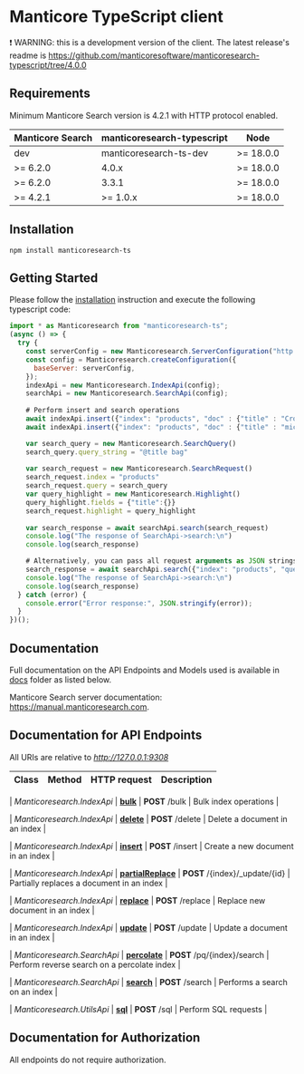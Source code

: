 # Manticore TypeScript client

❗ WARNING: this is a development version of the client. The latest release's readme is https://github.com/manticoresoftware/manticoresearch-typescript/tree/4.0.0

## Requirements

Minimum Manticore Search version is 4.2.1 with HTTP protocol enabled.

| Manticore Search | manticoresearch-typescript | Node      |
| ---------------- | -------------------------- | --------- |
| dev              | manticoresearch-ts-dev     | >= 18.0.0 |
| >= 6.2.0         | 4.0.x                      | >= 18.0.0 |
| >= 6.2.0         | 3.3.1                      | >= 18.0.0 |
| >= 4.2.1         | >= 1.0.x                   | >= 18.0.0 |

## Installation

```shell
npm install manticoresearch-ts 
```

## Getting Started

Please follow the [installation](#installation) instruction and execute the following typescript code:

```javascript
import * as Manticoresearch from "manticoresearch-ts";
(async () => {
  try {
    const serverConfig = new Manticoresearch.ServerConfiguration("http://localhost:9308", {})
    const config = Manticoresearch.createConfiguration({
      baseServer: serverConfig,
    });
    indexApi = new Manticoresearch.IndexApi(config);
    searchApi = new Manticoresearch.SearchApi(config);
  
    # Perform insert and search operations
    await indexApi.insert({"index": "products", "doc" : {"title" : "Crossbody Bag with Tassel", "price" : 19.85}});
    await indexApi.insert({"index": "products", "doc" : {"title" : "microfiber sheet set", "price" : 19.99}});

    var search_query = new Manticoresearch.SearchQuery()
    search_query.query_string = "@title bag"
      
    var search_request = new Manticoresearch.SearchRequest()
    search_request.index = "products"
    search_request.query = search_query
    var query_highlight = new Manticoresearch.Highlight()
    query_highlight.fields = {"title":{}}
    search_request.highlight = query_highlight
  
    var search_response = await searchApi.search(search_request)
    console.log("The response of SearchApi->search:\n")    
    console.log(search_response)

    # Alternatively, you can pass all request arguments as JSON strings
    search_response = await searchApi.search({"index": "products", "query": {"query_string": "@title bag"}, "highlight": {"fields": ["title"]}});
    console.log("The response of SearchApi->search:\n")    
    console.log(search_response)
  } catch (error) {
    console.error("Error response:", JSON.stringify(error));
  }
})();
```

## Documentation

Full documentation on the API Endpoints and Models used is available in [docs](https://github.com/manticoresoftware/manticoresearch-typescript/tree/5.0.0/docs) folder as listed below.

Manticore Search server documentation: https://manual.manticoresearch.com.

## Documentation for API Endpoints

All URIs are relative to *http://127.0.0.1:9308*

| Class | Method | HTTP request | Description |
| ----- | ------ | ------------ | ------------|

| _Manticoresearch.IndexApi_ | [**bulk**](docs/IndexApi.md#bulk) | **POST** /bulk | Bulk index operations |

| _Manticoresearch.IndexApi_ | [**delete**](docs/IndexApi.md#delete) | **POST** /delete | Delete a document in an index |

| _Manticoresearch.IndexApi_ | [**insert**](docs/IndexApi.md#insert) | **POST** /insert | Create a new document in an index |

| _Manticoresearch.IndexApi_ | [**partialReplace**](docs/IndexApi.md#partialReplace) | **POST** /{index}/_update/{id} | Partially replaces a document in an index |

| _Manticoresearch.IndexApi_ | [**replace**](docs/IndexApi.md#replace) | **POST** /replace | Replace new document in an index |

| _Manticoresearch.IndexApi_ | [**update**](docs/IndexApi.md#update) | **POST** /update | Update a document in an index |

| _Manticoresearch.SearchApi_ | [**percolate**](docs/SearchApi.md#percolate) | **POST** /pq/{index}/search | Perform reverse search on a percolate index |

| _Manticoresearch.SearchApi_ | [**search**](docs/SearchApi.md#search) | **POST** /search | Performs a search on an index |

| _Manticoresearch.UtilsApi_ | [**sql**](docs/UtilsApi.md#sql) | **POST** /sql | Perform SQL requests |


## Documentation for Authorization

All endpoints do not require authorization.
